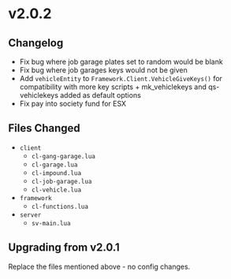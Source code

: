 # v2.0.2

## Changelog

* Fix bug where job garage plates set to random would be blank
* Fix bug where job garages keys would not be given
* Add `vehicleEntity` to `Framework.Client.VehicleGiveKeys()` for compatibility with more key scripts + mk\_vehiclekeys and qs-vehiclekeys added as default options
* Fix pay into society fund for ESX

## Files Changed

* `client`
  * `cl-gang-garage.lua`
  * `cl-garage.lua`
  * `cl-impound.lua`
  * `cl-job-garage.lua`
  * `cl-vehicle.lua`
* `framework`
  * `cl-functions.lua`
* `server`
  * `sv-main.lua`

## Upgrading from v2.0.1

Replace the files mentioned above - no config changes.
